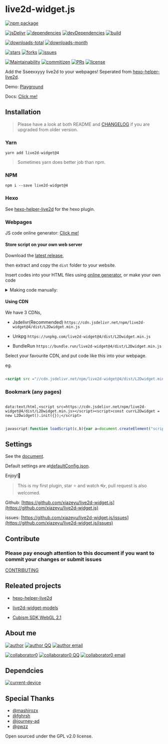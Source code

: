 # live2d-widget.js

[![npm package][npm-package]][npm-package-url]

[![jsDelivr][jsDelivr]][jsdelivr-url]
[![dependencies][dependencies]][dependencies-url]
[![devDependencies][devDependencies]][devDependencies-url]
[![build][build]][build-url]

[![downloads-total][downloads-total]][downloads-total-url]
[![downloads-month][downloads-month]][downloads-month-url]

[![stars][stars]][stars-url]
[![forks][forks]][forks-url]
[![issues][issues]][issues-url]

[![Maintainability][Maintainability]][Maintainability-url]
[![commitizen][commitizen]][commitizen-url]
[![PRs][PRs]][PRs-url]
[![license][license]][license-url]

Add the Sseexxyyy live2d to your webpages! Seperated from [hexo-helper-live2d](https://github.com/EYHN/hexo-helper-live2d).

Demo: [Playground](https://l2dwidget.js.org/playground.html)

Docs: [Click me!](https://l2dwidget.js.org/docs/index.html)

## Installation

> Please have a look at both README and [CHANGELOG](CHANGELOG.md) if you are upgraded from older version.

### Yarn

`yarn add live2d-widget@4`

> Sometimes yarn does better job than npm.

### NPM

`npm i --save live2d-widget@4`

### Hexo

See [hexo-helper-live2d](https://github.com/EYHN/hexo-helper-live2d) for the hexo plugin.

### Webpages

JS code online generator: [Click me!](https://l2dwidget.js.org/generator.html)

#### Store script on your own web server

Download the [latest release](https://github.com/xiazeyu/live2d-widget.js/releases),

then extract and copy the `dist` folder to your website.

Insert codes into your HTML files using [online generator](https://l2dwidget.js.org/generator.html), or make your own code

<details><summary>Making code manually:</summary><br>

import the js(replcae your own js path here in the `src`):

eg.

```html

<script src="//js/live2d-widget/L2Dwidget.min.js"></script>

```

Then init it.

eg.

```js

var currL2Dwidget = new L2Dwidget().init({});

```

Or with your own config

eg.

```js

var currL2Dwidget = new L2Dwidget().init({
  'modelJsonPath': "https://cdn.jsdelivr.net/npm/live2d-widget-model-shizuku/assets/shizuku.model.json",
  'displayWidth': 150,
  'mobileShow': true
});

```

</details>

#### Using CDN

We have 3 CDNs,

- Jsdelivr(Recommended)
  `https://cdn.jsdelivr.net/npm/live2d-widget@4/dist/L2Dwidget.min.js`

- Unkpg
  `https://unpkg.com/live2d-widget@4/dist/L2Dwidget.min.js`

- BundleRun
  `https://bundle.run/live2d-widget@4/dist/L2Dwidget.min.js`

Select your favourite CDN, and put code like this into your webpage.

eg.

```html

<script src ="//cdn.jsdelivr.net/npm/live2d-widget@4/dist/L2Dwidget.min.js"></script>

```

### Bookmark (any pages)

```url

data:text/html,<script src=https://cdn.jsdelivr.net/npm/live2d-widget@4/dist/L2Dwidget.min.js></script><script>const currL2Dwidget = new L2Dwidget().init({});</script>

```

```js

javascript:function loadScript(c,b){var a=document.createElement("script");a.type="text/javascript";"undefined"!=typeof b&&(a.readyState?a.onreadystatechange=function(){if("loaded"==a.readyState||"complete"==a.readyState)a.onreadystatechange=null,b()}:a.onload=function(){b()});a.src=c;document.body.appendChild(a)};loadScript("https://cdn.jsdelivr.net/npm/live2d-widget@4/dist/L2Dwidget.min.js",function(){const currL2Dwidget = new L2Dwidget().init({});});

```

## Settings

See the [document](https://l2dwidget.js.org/docs/typedef/index.html#static-typedef-Config).

Default settings are at[defaultConfig.json](https://cdn.jsdelivr.net/npm/live2d-widget@4/dist/defaultConfig.json).

Enjoy!:beer:

> This is my first plugin, star :star: and watch :eyeglasses:, pull request is also welcomed.

Github: [https://github.com/xiazeyu/live2d-widget.js](https://github.com/xiazeyu/live2d-widget.js)

issues: [https://github.com/xiazeyu/live2d-widget.js/issues](https://github.com/xiazeyu/live2d-widget.js/issues)

## Contribute

### Please pay enough attention to this document if you want to commit your changes or submit issues

[CONTRIBUTING](.github/CONTRIBUTING.md)

## Releated projects

- [hexo-helper-live2d](https://github.com/EYHN/hexo-helper-live2d)

- [live2d-widget-models](https://github.com/xiazeyu/live2d-widget-models)

- [Cubism SDK WebGL 2.1](http://sites.cybernoids.jp/cubism-sdk2_e/webgl2-1)

## About me

[![author][author]][author-url]
[![author QQ][author-qq]][author-qq-url]
[![author email][author-email]][author-email-url]

[![collaborator0][collaborator0]][collaborator0-url]
[![collaborator0 QQ][collaborator0-qq]][collaborator0-qq-url]
[![collaborator0 email][collaborator0-email]][collaborator0-email-url]

## Dependcies

[![current-device][current-device]][current-device-url]

## Special Thanks

- [@mashirozx](https://github.com/mashirozx)
- [@fghrsh](https://github.com/fghrsh)
- [@journey-ad](https://github.com/journey-ad)
- [@gwzz](https://github.com/gwzz)

Open sourced under the GPL v2.0 license.

[build]: https://www.travis-ci.org/xiazeyu/live2d-widget.js.svg?branch=master
[build-url]: https://www.travis-ci.org/xiazeyu/live2d-widget.js.svg?branch=master

[npm-package]: https://badge.fury.io/js/live2d-widget.svg?label=live2d-widget
[npm-package-url]: https://yarn.pm/live2d-widget

[jsDelivr]: https://data.jsdelivr.com/v1/package/npm/live2d-widget/badge
[jsDelivr-url]: https://www.jsdelivr.com/package/npm/live2d-widget

[dependencies]: https://img.shields.io/david/xiazeyu/live2d-widget.js.svg
[dependencies-url]: javascript:void(0);

[devDependencies]:  https://img.shields.io/david/dev/xiazeyu/live2d-widget.js.svg
[devDependencies-url]: javascript:void(0);

[downloads-total]:  https://img.shields.io/npm/dt/live2d-widget.svg
[downloads-total-url]: https://www.npmjs.com/package/live2d-widget

[downloads-month]: https://img.shields.io/npm/dm/live2d-widget.svg
[downloads-month-url]: https://www.npmjs.com/package/live2d-widget

[stars]: https://img.shields.io/github/stars/xiazeyu/live2d-widget.js.svg
[stars-url]: https://github.com/xiazeyu/live2d-widget.js/stargazers

[forks]: https://img.shields.io/github/forks/xiazeyu/live2d-widget.js.svg
[forks-url]: https://github.com/xiazeyu/live2d-widget.js/network

[issues]: https://img.shields.io/github/issues/xiazeyu/live2d-widget.js.svg
[issues-url]: https://github.com/xiazeyu/live2d-widget.js/issues

[Maintainability]: https://api.codeclimate.com/v1/badges/8d737c43dabeb0f75348/maintainability
[Maintainability-url]: https://codeclimate.com/github/xiazeyu/live2d-widget.js/maintainability

[commitizen]: https://img.shields.io/badge/commitizen-friendly-brightgreen.svg
[commitizen-url]: http://commitizen.github.io/cz-cli/

[PRs]: https://img.shields.io/badge/PRs-welcome-brightgreen.svg?style=flat-square
[PRs-url]: http://makeapullrequest.com

[license]: https://img.shields.io/github/license/xiazeyu/live2d-widget.js.svg
[license-url]: https://github.com/xiazeyu/live2d-widget.js/blob/master/LICENSE

[author]: https://img.shields.io/badge/author-cneyhn-green.svg
[author-url]: https://delusion.coding.me/

[author-qq]: https://img.shields.io/badge/QQ-1106996185-blue.svg
[author-qq-url]: tencent://message/?uin=1106996185&Site=Senlon.Net&Menu=yes

[author-email]: https://img.shields.io/badge/Emali%20me-cneyhn@gmail.com-green.svg
[author-email-url]: mailto:cneyhn@gmail.com

[collaborator0]: https://img.shields.io/badge/author-xiazeyu-green.svg
[collaborator0-url]: https://xiazeyu.coding.me/

[collaborator0-qq]: https://img.shields.io/badge/QQ-2320732807-blue.svg
[collaborator0-qq-url]: tencent://message/?uin=2320732807&Site=Senlon.Net&Menu=yes

[collaborator0-email]: https://img.shields.io/badge/Emali%20me-xiazeyu_2011@126.com-green.svg
[collaborator0-email-url]: mailto:xiazeyu_2011@126.com

[current-device]: https://img.shields.io/npm/v/current-device.svg?label=current-device
[current-device-url]: https://github.com/matthewhudson/current-device
